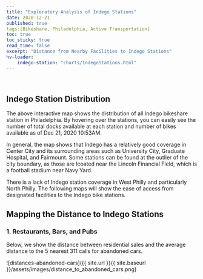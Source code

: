 ```yaml
---
title: "Exploratory Analysis of Indego Stations"
date: 2020-12-21
published: true
tags:[Bikeshare, Philadelphia, Active Transportation]
toc: true
toc_sticky: true
read_time: false
excerpt: "Distance from Nearby Facilities to Indego Stations"
hv-loader:
	indego-station: "charts/IndegoStations.html"
---
```


<br>

## Indego Station Distribution

<div id="indego-station"></div>

The above interactive map shows the distribution of all Indego bikeshare station in Philadelphia. By hovering over the stations, you can easily see the number of total docks available at each station and number of bikes available as of Dec 21, 2020 10:53AM. 

In general, the map shows that Indego has a relatively good coverage in Center City and its surrounding areas such as University City, Graduate Hospital, and Fairmount. Some stations can be found at the outlier of the city boundary, as those are lcoated near the Lincoln Financial Field, which is a football stadium near Navy Yard.

There is a lack of Indego station coverage in West Philly and particularly North Philly. The following maps will show the ease of access from designated facilities to the Indego bike stations.


## Mapping the Distance to Indego Stations

### 1. Restaurants, Bars, and Pubs

Below, we show the distance between residential sales and the average distance to the 5 nearest 311 calls for abandoned cars.

![distances-abandoned-cars]({{ site.url }}{{ site.baseurl }}/assets/images/distance_to_abandoned_cars.png)
